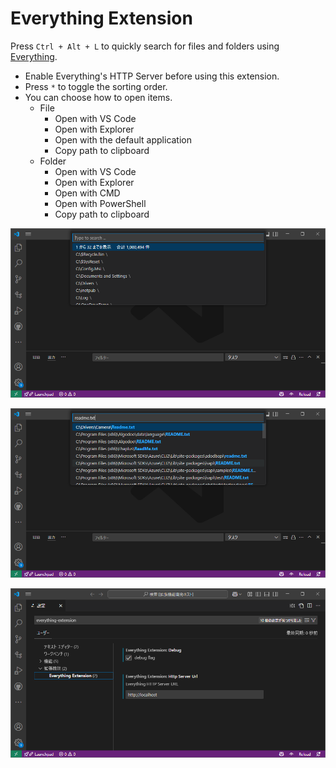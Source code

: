 # Everything Extension

Press `Ctrl + Alt + L` to quickly search for files and folders using [Everything](https://www.voidtools.com/).

- Enable Everything's HTTP Server before using this extension.
- Press `*` to toggle the sorting order.
- You can choose how to open items.
  - File
    - Open with VS Code
    - Open with Explorer
    - Open with the default application
    - Copy path to clipboard
  - Folder
    - Open with VS Code
    - Open with Explorer
    - Open with CMD
    - Open with PowerShell
    - Copy path to clipboard

![ee01](https://github.com/taizod1024/vscode-everything-extension/blob/main/images/ee01.png?raw=true)

![ee02](https://github.com/taizod1024/vscode-everything-extension/blob/main/images/ee02.png?raw=true)

![ee03](https://github.com/taizod1024/vscode-everything-extension/blob/main/images/ee03.png?raw=true)
